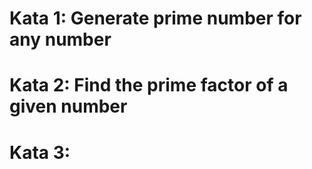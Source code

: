 # Kata 1: Generate prime number for any number
# Kata 2: Find the prime factor of a given number
# Kata 3: 